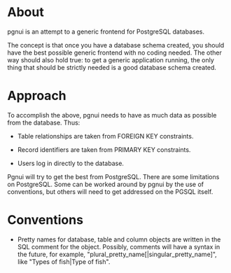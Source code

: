 About
=====

pgnui is an attempt to a generic frontend for PostgreSQL databases.

The concept is that once you have a database schema created, you should have
the best possible generic frontend with no coding needed. The other way should
also hold true: to get a generic application running, the only thing that
should be strictly needed is a good database schema created.


Approach
========

To accomplish the above, pgnui needs to have as much data as possible from the
database. Thus:

* Table relationships are taken from FOREIGN KEY constraints.

* Record identifiers are taken from PRIMARY KEY constraints.

* Users log in directly to the database.

Pgnui will try to get the best from PostgreSQL. There are some limitations on
PostgreSQL. Some can be worked around by pgnui by the use of conventions, but
others will need to get addressed on the PGSQL itself.



Conventions
===========

* Pretty names for database, table and column objects are written in the SQL
comment for the object. Possibly, comments will have a syntax in the future,
for example, "plural_pretty_name\[|singular_pretty_name\]", like
"Types of fish|Type of fish".



